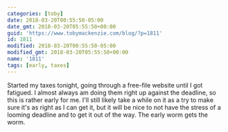 ```yaml
---
categories: [toby]
date: 2018-03-20T00:55:50-05:00
date_gmt: 2018-03-20T05:55:50+00:00
guid: 'https://www.tobymackenzie.com/blog/?p=1811'
id: 1811
modified: 2018-03-20T00:55:50-05:00
modified_gmt: 2018-03-20T05:55:50+00:00
name: '1811'
tags: [early, taxes]
---
```


Started my taxes tonight, going through a free-file website until I got fatigued.<!--more-->  I almost always am doing them right up against the deadline, so this is rather early for me.  I'll still likely take a while on it as a try to make sure it's as right as I can get it, but it will be nice to not have the stress of a looming deadline and to get it out of the way.  The early worm gets the worm.
